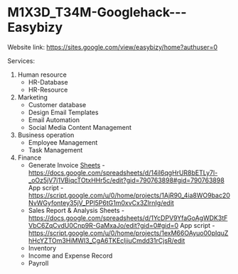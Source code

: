 # M1X3D_T34M-Googlehack---Easybizy
Website link:
https://sites.google.com/view/easybizy/home?authuser=0

Services:
1. Human resource
   - HR-Database
   - HR-Resource
2. Marketing
   - Customer database
   - Design Email Templates
   - Email Automation
   - Social Media Content Management
3. Business operation
   - Employee Management
   - Task Management
4. Finance
   - Generate Invoice
     [Sheets](https://docs.google.com/spreadsheets/d/14iI6qgHrUR8bETLy7l-_oOz5jV7j1VBiqcTOtxHHr5c/edit?gid=790763898#gid=790763898) - https://docs.google.com/spreadsheets/d/14iI6qgHrUR8bETLy7l-_oOz5jV7j1VBiqcTOtxHHr5c/edit?gid=790763898#gid=790763898
     App script - https://script.google.com/u/0/home/projects/1AjR90_4ia8WO9bac20NvWGyfontey35jV_PPl5P6tG1m0xvCx3ZlrnIg/edit
   - Sales Report & Analysis
     Sheets - https://docs.google.com/spreadsheets/d/1YcDPV9YfaGoAgWDK3tFVbC6ZqCvdU0Cnp9R-GaMxaJo/edit?gid=0#gid=0
     App script - https://script.google.com/u/0/home/projects/1exM66OAyuo00pIquZhHcYZTOm3HiMWI3_CgA6TKEcljiuCmdd31rCjsR/edit
   - Inventory
   - Income and Expense Record
   - Payroll
